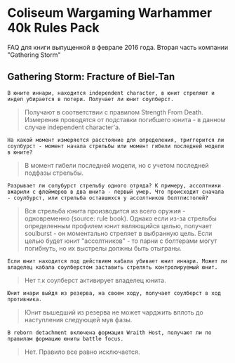 # Coliseum Wargaming Warhammer 40k Rules Pack

FAQ для книги выпущенной в феврале 2016 года. Вторая часть компании "Gathering Storm"

## Gathering Storm: Fracture of Biel-Tan

```
В юните иннари, находится independent character, в юнит стреляют и индеп убирается в потери. Получает ли юнит соулберст.
```
>Получают в соответствии с правилом Strength From Death. Измерения проводятся от подставки погибшего юнита - в данном случае independent character'a.


```
На какой момент измеряется расстояние для определения, триггерится ли соулбурст - момент начала стрельбы или момент гибели последней модели в юните?
```
> В момент гибели последней модели, но с учетом последней подфазы стрельбы.


```
Разрывает ли солубурст стрельбу одного отряда? К примеру, ассолтники вжарили с флеймеров в два юнита - первый умер. Что происходит сначала - соулбурст, или стрельба оставшихся у ассолтников болтпистолей?
```
> Вся стрельба юнита производится из всего оружия - одновременно (source: rule book). Однако если из-за стрельбы
определенным профилем юнит являющийся целью, получает soulburst - он моментально стреляет в выбранную цель.
Если целью будет юнит "ассолтников" - то парни с болтерами могут погибнуть, но их выстрелы должны быть отыграны.



```
Если юнит находится под действием кабала убивает юнит иннари. Может ли владелец кабала соулберстом заставить стрелять контролируемый юнит.
```
> Нет т.к соулберст активирует владелец юнита.



```
Юнит инари выйдя из резерва, на своем ходу, получает соулберст в ход противника.
```
> Юнит вышедший из резерва не может чарджить вплоть до наступления следующей мув фазы.



```
В reborn detachment включена формация Wraith Host, получают ли по правилам формацию юниты battle focus.
```
> Нет. Правило все равно исключается.
